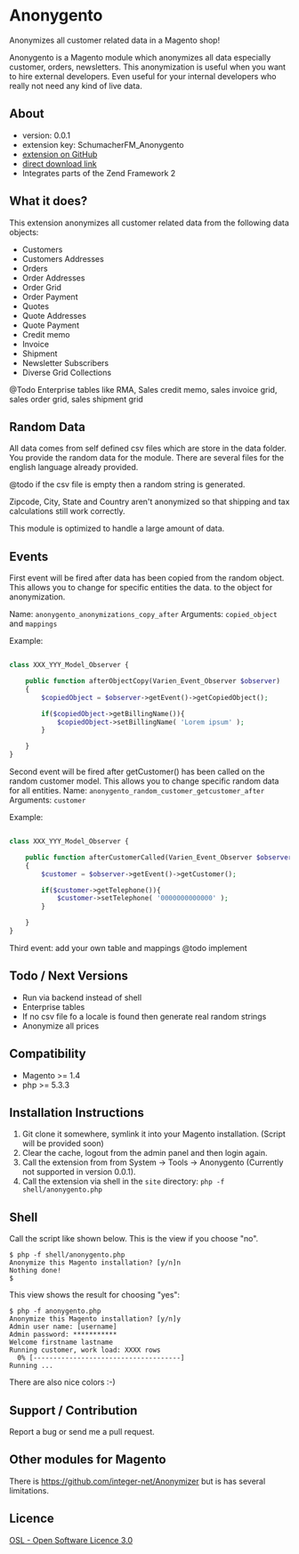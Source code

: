 Anonygento
==========

Anonymizes all customer related data in a Magento shop!

Anonygento is a Magento module which anonymizes all data especially customer, orders, newsletters. This anonymization
is useful when you want to hire external developers. Even useful for your internal developers who really not need
any kind of live data.


About
-----
- version: 0.0.1
- extension key: SchumacherFM_Anonygento
- [extension on GitHub](https://github.com/SchumacherFM/Anonygento)
- [direct download link](https://github.com/SchumacherFM/Anonygento/tarball/master)
- Integrates parts of the Zend Framework 2


What it does?
-------------
This extension anonymizes all customer related data from the following data objects:
- Customers
- Customers Addresses
- Orders
- Order Addresses
- Order Grid
- Order Payment
- Quotes
- Quote Addresses
- Quote Payment
- Credit memo
- Invoice
- Shipment
- Newsletter Subscribers
- Diverse Grid Collections

@Todo Enterprise tables like RMA, Sales credit memo, sales invoice grid, sales order grid,
sales shipment grid


Random Data
-----------
All data comes from self defined csv files which are store in the data folder.
You provide the random data for the module. There are several files for the
english language already provided.

@todo if the csv file is empty then a random string is generated.

Zipcode, City, State and Country aren't anonymized so that shipping and tax calculations
still work correctly.

This module is optimized to handle a large amount of data.


Events
------

First event will be fired after data has been copied from the random object.
This allows you to change for specific entities the data.
to the object for anonymization.

Name:       `anonygento_anonymizations_copy_after`
Arguments:  `copied_object` and `mappings`

Example:

```php

class XXX_YYY_Model_Observer {

    public function afterObjectCopy(Varien_Event_Observer $observer)
    {
        $copiedObject = $observer->getEvent()->getCopiedObject();

        if($copiedObject->getBillingName()){
            $copiedObject->setBillingName( 'Lorem ipsum' );
        }

    }
}
```

Second event will be fired after getCustomer() has been called on the random customer
model. This allows you to change specific random data for all entities.
Name:       `anonygento_random_customer_getcustomer_after`
Arguments:  `customer`

Example:

```php

class XXX_YYY_Model_Observer {

    public function afterCustomerCalled(Varien_Event_Observer $observer)
    {
        $customer = $observer->getEvent()->getCustomer();

        if($customer->getTelephone()){
            $customer->setTelephone( '0000000000000' );
        }

    }
}
```

Third event: add your own table and mappings
@todo implement



Todo / Next Versions
--------------------
- Run via backend instead of shell
- Enterprise tables
- If no csv file fo a locale is found then generate real random strings
- Anonymize all prices


Compatibility
-------------
- Magento >= 1.4
- php >= 5.3.3


Installation Instructions
-------------------------
1. Git clone it somewhere, symlink it into your Magento installation. (Script will be provided soon)
2. Clear the cache, logout from the admin panel and then login again.
3. Call the extension from from System -> Tools -> Anonygento (Currently not supported in version 0.0.1).
4. Call the extension via shell in the `site` directory: `php -f shell/anonygento.php`


Shell
-----

Call the script like shown below. This is the view if you choose "no".

```
$ php -f shell/anonygento.php
Anonymize this Magento installation? [y/n]n
Nothing done!
$
```

This view shows the result for choosing "yes":

```
$ php -f anonygento.php
Anonymize this Magento installation? [y/n]y
Admin user name: [username]
Admin password: ***********
Welcome firstname lastname
Running customer, work load: XXXX rows
  0% [-------------------------------------]
Running ...
```

There are also nice colors :-)

Support / Contribution
----------------------
Report a bug or send me a pull request.


Other modules for Magento
-------------------------
There is https://github.com/integer-net/Anonymizer but is has several limitations.


Licence
-------
[OSL - Open Software Licence 3.0](http://opensource.org/licenses/osl-3.0.php)
